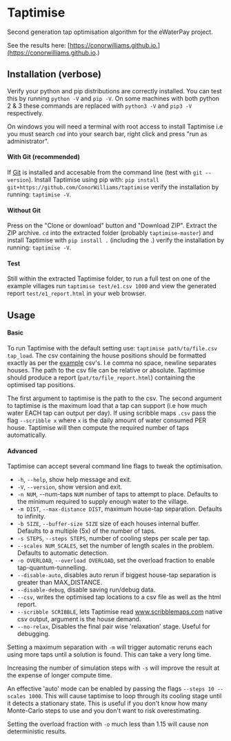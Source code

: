 # Taptimise
Second generation tap optimisation algorithm for the eWaterPay project.

See the results here: [https://conorwilliams.github.io.](https://conorwilliams.github.io.)

## Installation (verbose)
Verify your python and pip distributions are correctly installed. You can test this by running `python -V` and `pip -V`. On some machines with both python 2 & 3 these commands are replaced with `python3 -V` and `pip3 -V` respectively.

On windows you will need a terminal with root access to install Taptimise i.e you must search `cmd` into your search bar, right click and press "run as administrator".

#### With Git (recommended)

If [Git](https://git-scm.com/download/win) is installed and accesable from the command line (test with `git --version`). Install Taptimise using pip with: `pip install git+https://github.com/ConorWilliams/taptimise` verify the installation by running: `taptimise -V`.

#### Without Git

Press on the "Clone or download" button and "Download ZIP". Extract the ZIP archive. `cd` into the extracted folder (probably `taptimise-master`) and install Taptimise with `pip install .` (including the .) verify the installation by running: `taptimise -V`.

#### Test

Still within the extracted Taptimise folder, to run a full test on one of the example villages run `taptimise test/e1.csv 1000` and view the generated report `test/e1_report.html` in your web browser.

## Usage

#### Basic
To run Taptimise with the default setting use:
`taptimise path/to/file.csv tap_load`. The csv containing the house positions
should be formatted exactly as per the
[example](https://github.com/ConorWilliams/taptimise/tree/master/test) csv's.
I.e comma no space, newline separates houses. The path to the csv file can be
relative or absolute. Taptimise should produce a report
(`pat/to/file_report.html`) containing the optimised tap positions.

The first argument to taptimise is the path to the csv. The second argument to taptimise is the maximum load that a tap can support (i.e how much water EACH tap can output per day). If using scribble maps `.csv` pass the flag `--scribble x` where `x` is the daily amount of water consumed PER house. Taptimise will then compute the required number of taps automatically. 

#### Advanced

Taptimise can accept several command line flags to tweak the optimisation.

*  `-h`, `--help`, show help message and exit.
*  `-V`, `--version`, show version and exit.
*  `-n NUM`, --num-taps `NUM` number of taps to attempt to place. Defaults to the minimum required to supply enough water to the village.
*  `-m DIST`, `--max-distance DIST`, maximum house-tap separation. Defaults to infinity.
*  `-b SIZE`, `--buffer-size SIZE` size of each houses internal buffer. Defaults to a multiple (5x) of the number of taps.
*  `-s STEPS`, `--steps STEPS`, number of cooling steps per scale per tap.
* `--scales NUM_SCALES`, set the number of length scales in the problem. Defaults to automatic detection.
* `-o OVERLOAD`, `--overload OVERLOAD`, set the overload fraction to enable tap-quantum-tunnelling.
* `--disable-auto`, disables auto rerun if biggest house-tap separation is greater than MAX_DISTANCE.
* `--disable-debug`, disable saving run/debug data.
* `--csv`, writes the optimised tap locations to a csv file as well as the html report.
* `--scribble SCRIBBLE`, lets Taptimise read www.scribblemaps.com native csv output, argument is the house demand.
* `--no-relax`, Disables the final pair wise 'relaxation' stage. Useful for debugging.


Setting a maximum separation with `-m` will trigger automatic reruns each using more taps until a solution is found. This can take a very long time.

Increasing the number of simulation steps with `-s` will improve the result at the expense of longer compute time.

An effective 'auto' mode can be enabled by passing the flags `--steps 10 --scales 1000`. This will cause taptimise to loop through its cooling stage until it detects a stationary state. This is useful if you don't know how many Monte-Carlo steps to use and you don't want to risk overestimating.

Setting the overload fraction with `-o` much less than 1.15 will cause non deterministic results.
